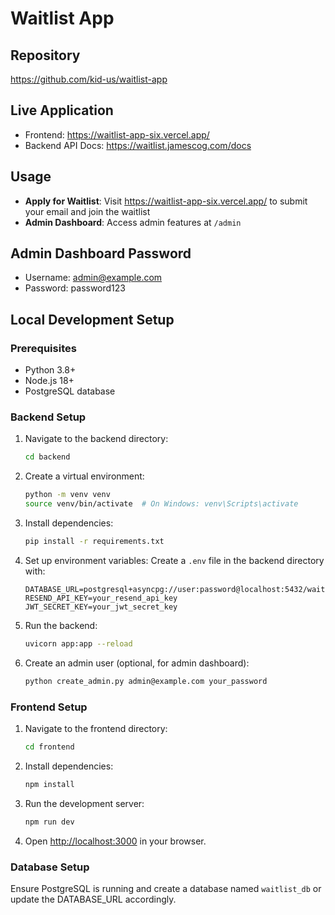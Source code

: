 # Waitlist App

## Repository
https://github.com/kid-us/waitlist-app

## Live Application
- Frontend: https://waitlist-app-six.vercel.app/
- Backend API Docs: https://waitlist.jamescog.com/docs

## Usage
- **Apply for Waitlist**: Visit https://waitlist-app-six.vercel.app/ to submit your email and join the waitlist
- **Admin Dashboard**: Access admin features at `/admin`

## Admin Dashboard Password
- Username: admin@example.com
- Password: password123

## Local Development Setup

### Prerequisites
- Python 3.8+
- Node.js 18+
- PostgreSQL database

### Backend Setup
1. Navigate to the backend directory:
   ```bash
   cd backend
   ```

2. Create a virtual environment:
   ```bash
   python -m venv venv
   source venv/bin/activate  # On Windows: venv\Scripts\activate
   ```

3. Install dependencies:
   ```bash
   pip install -r requirements.txt
   ```

4. Set up environment variables:
   Create a `.env` file in the backend directory with:
   ```
   DATABASE_URL=postgresql+asyncpg://user:password@localhost:5432/waitlist_db
   RESEND_API_KEY=your_resend_api_key
   JWT_SECRET_KEY=your_jwt_secret_key
   ```

5. Run the backend:
   ```bash
   uvicorn app:app --reload
   ```

6. Create an admin user (optional, for admin dashboard):
   ```bash
   python create_admin.py admin@example.com your_password
   ```

### Frontend Setup
1. Navigate to the frontend directory:
   ```bash
   cd frontend
   ```

2. Install dependencies:
   ```bash
   npm install
   ```

3. Run the development server:
   ```bash
   npm run dev
   ```

4. Open [http://localhost:3000](http://localhost:3000) in your browser.

### Database Setup
Ensure PostgreSQL is running and create a database named `waitlist_db` or update the DATABASE_URL accordingly.
